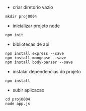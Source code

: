 - criar diretorio vazio
````
mkdir proj0004
````

- inicializar projeto node
 ````
 npm init
 ````
 
 - bibliotecas de api
 ````
 npm install express --save
 npm install mongoose --save
 npm install body-parser --save
 ````
 
 - instalar dependencias do projeto
 ````
 npm install
 ````
 
 - subir aplicacao
 ````
 cd proj0004
 node app.js
 ````